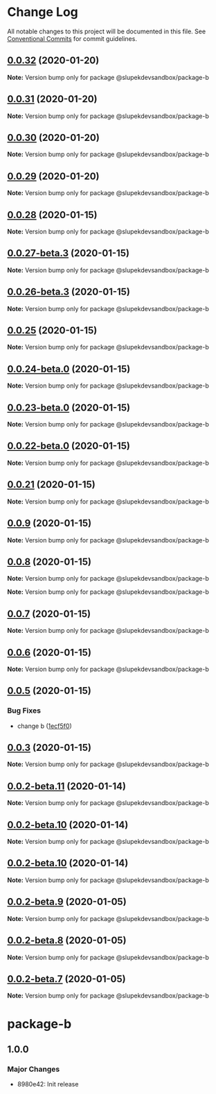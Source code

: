 # Change Log

All notable changes to this project will be documented in this file.
See [Conventional Commits](https://conventionalcommits.org) for commit guidelines.

## [0.0.32](https://github.com/slupekdevsandbox/lernaci/compare/v0.0.31...v0.0.32) (2020-01-20)

**Note:** Version bump only for package @slupekdevsandbox/package-b





## [0.0.31](https://github.com/slupekdevsandbox/lernaci/compare/v0.0.30...v0.0.31) (2020-01-20)

**Note:** Version bump only for package @slupekdevsandbox/package-b





## [0.0.30](https://github.com/slupekdevsandbox/lernaci/compare/v0.0.29...v0.0.30) (2020-01-20)

**Note:** Version bump only for package @slupekdevsandbox/package-b





## [0.0.29](https://github.com/slupekdevsandbox/lernaci/compare/v0.0.28...v0.0.29) (2020-01-20)

**Note:** Version bump only for package @slupekdevsandbox/package-b





## [0.0.28](https://github.com/slupekdevsandbox/lernaci/compare/v0.0.27-beta.3...v0.0.28) (2020-01-15)

**Note:** Version bump only for package @slupekdevsandbox/package-b





## [0.0.27-beta.3](https://github.com/slupekdevsandbox/lernaci/compare/v0.0.26-beta.3...v0.0.27-beta.3) (2020-01-15)

**Note:** Version bump only for package @slupekdevsandbox/package-b





## [0.0.26-beta.3](https://github.com/slupekdevsandbox/lernaci/compare/v0.0.25...v0.0.26-beta.3) (2020-01-15)

**Note:** Version bump only for package @slupekdevsandbox/package-b





## [0.0.25](https://github.com/slupekdevsandbox/lernaci/compare/v0.0.24-beta.0...v0.0.25) (2020-01-15)

**Note:** Version bump only for package @slupekdevsandbox/package-b





## [0.0.24-beta.0](https://github.com/slupekdevsandbox/lernaci/compare/v0.0.23-beta.0...v0.0.24-beta.0) (2020-01-15)

**Note:** Version bump only for package @slupekdevsandbox/package-b





## [0.0.23-beta.0](https://github.com/slupekdevsandbox/lernaci/compare/v0.0.22-beta.0...v0.0.23-beta.0) (2020-01-15)

**Note:** Version bump only for package @slupekdevsandbox/package-b





## [0.0.22-beta.0](https://github.com/slupekdevsandbox/lernaci/compare/v0.0.21...v0.0.22-beta.0) (2020-01-15)

**Note:** Version bump only for package @slupekdevsandbox/package-b





## [0.0.21](https://github.com/slupekdevsandbox/lernaci/compare/v0.0.9...v0.0.21) (2020-01-15)

**Note:** Version bump only for package @slupekdevsandbox/package-b





## [0.0.9](https://github.com/slupekdevsandbox/lernaci/compare/v1.0.2-beta.1...v0.0.9) (2020-01-15)

**Note:** Version bump only for package @slupekdevsandbox/package-b





## [0.0.8](https://github.com/slupekdevsandbox/lernaci/compare/v0.0.7...v0.0.8) (2020-01-15)

**Note:** Version bump only for package @slupekdevsandbox/package-b







**Note:** Version bump only for package @slupekdevsandbox/package-b





## [0.0.7](https://github.com/slupekdevsandbox/lernaci/compare/v0.0.6...v0.0.7) (2020-01-15)

**Note:** Version bump only for package @slupekdevsandbox/package-b





## [0.0.6](https://github.com/slupekdevsandbox/lernaci/compare/v0.0.5...v0.0.6) (2020-01-15)

**Note:** Version bump only for package @slupekdevsandbox/package-b





## [0.0.5](https://github.com/slupekdevsandbox/lernaci/compare/v0.0.3...v0.0.5) (2020-01-15)


### Bug Fixes

* change b ([1ecf5f0](https://github.com/slupekdevsandbox/lernaci/commit/1ecf5f0c4559b06aaf045db78d71f80bf3d6c04e))





## [0.0.3](https://github.com/slupekdevsandbox/lernaci/compare/v0.0.2-beta.12...v0.0.3) (2020-01-15)

**Note:** Version bump only for package @slupekdevsandbox/package-b





## [0.0.2-beta.11](https://github.com/slupekdevsandbox/lernaci/compare/v0.0.2-beta.10...v0.0.2-beta.11) (2020-01-14)

**Note:** Version bump only for package @slupekdevsandbox/package-b





## [0.0.2-beta.10](https://github.com/slupekdevsandbox/lernaci/compare/v0.0.2-beta.9...v0.0.2-beta.10) (2020-01-14)

**Note:** Version bump only for package @slupekdevsandbox/package-b






## [0.0.2-beta.10](https://github.com/slupekdevsandbox/lernaci/compare/v0.0.2-beta.9...v0.0.2-beta.10) (2020-01-14)

**Note:** Version bump only for package @slupekdevsandbox/package-b






## [0.0.2-beta.9](https://github.com/slupekdevsandbox/lernaci/compare/v0.0.2-beta.8...v0.0.2-beta.9) (2020-01-05)

**Note:** Version bump only for package @slupekdevsandbox/package-b





## [0.0.2-beta.8](https://github.com/slupekdevsandbox/lernaci/compare/v0.0.2-beta.7...v0.0.2-beta.8) (2020-01-05)

**Note:** Version bump only for package @slupekdevsandbox/package-b





## [0.0.2-beta.7](https://github.com/slupekdevsandbox/lernaci/compare/v0.0.2-beta.6...v0.0.2-beta.7) (2020-01-05)

**Note:** Version bump only for package @slupekdevsandbox/package-b





# package-b

## 1.0.0
### Major Changes

- 8980e42: Init release
